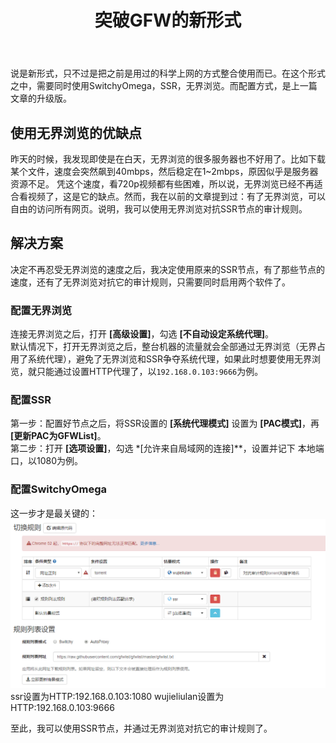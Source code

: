 ﻿---
title: 突破GFW的新形式
layout: post
category: [技术, 科学上网]
---

说是新形式，只不过是把之前是用过的科学上网的方式整合使用而已。在这个形式之中，需要同时使用SwitchyOmega，SSR，无界浏览。而配置方式，是上一篇文章的升级版。

## 使用无界浏览的优缺点
昨天的时候，我发现即使是在白天，无界浏览的很多服务器也不好用了。比如下载某个文件，速度会突然飙到40mbps，然后稳定在1~2mbps，原因似乎是服务器资源不足。
凭这个速度，看720p视频都有些困难，所以说，无界浏览已经不再适合看视频了，这是它的缺点。然而，我在以前的文章提到过：有了无界浏览，可以自由的访问所有网页。说明，我可以使用无界浏览对抗SSR节点的审计规则。

## 解决方案
决定不再忍受无界浏览的速度之后，我决定使用原来的SSR节点，有了那些节点的速度，还有了无界浏览对抗它的审计规则，只需要同时启用两个软件了。

### 配置无界浏览
连接无界浏览之后，打开 **[高级设置]**，勾选 **[不自动设定系统代理]**。  
默认情况下，打开无界浏览之后，整台机器的流量就会全部通过无界浏览（无界占用了系统代理），避免了无界浏览和SSR争夺系统代理，如果此时想要使用无界浏览，就只能通过设置HTTP代理了，以```192.168.0.103:9666```为例。

### 配置SSR
第一步：配置好节点之后，将SSR设置的 **[系统代理模式]** 设置为 **[PAC模式]**，再 **[更新PAC为GFWList]**。  
第二步：打开 **[选项设置]**，勾选 *[允许来自局域网的连接]**，设置并记下 本地端口，以1080为例。

### 配置SwitchyOmega
这一步才是最关键的：
![SwitchyOmega](/files/img/switchyomega2.png)
ssr设置为HTTP:192.168.0.103:1080
wujieliulan设置为HTTP:192.168.0.103:9666

至此，我可以使用SSR节点，并通过无界浏览对抗它的审计规则了。




